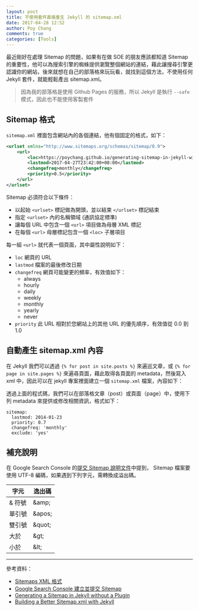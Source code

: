 ```yaml
---
layout: post
title: 不使用套件直接產生 Jekyll 的 sitemap.xml
date: 2017-04-28 12:52
author: Poy Chang
comments: true
categories: [Tools]
---
```

最近剛好在處理 Sitemap 的問題，如果有在做 SOE 的朋友應該都知道 Sitemap 的重要性，他可以為搜索引擎的蜘蛛提供瀏覽整個網站的連結，藉此讓搜尋引擎更認識你的網站，後來就想在自己的部落格來玩玩看，就找到這個方法，不使用任何 Jekyll 套件，就能輕鬆產出 sitemap.xml。

>因為我的部落格是使用 Github Pages 的服務，所以 Jekyll 是執行 `--safe` 模式，因此也不能使用客製套件

## Sitemap 格式

`sitemap.xml` 裡面包含網站內的各個連結，他有個固定的格式，如下：

```xml
<urlset xmlns="http://www.sitemaps.org/schemas/sitemap/0.9">
    <url>
        <loc>https://poychang.github.io/generating-sitemap-in-jekyll-without-plugin/</loc>
        <lastmod>2017-04-27T23:42:00+08:00</lastmod>
        <changefreq>monthly</changefreq>
        <priority>0.5</priority>
    </url>
</urlset>
```

Sitemap 必須符合以下條件：

* 以起始 `<urlset>` 標記做為開頭，並以結束 `</urlset>` 標記結束
* 指定 `<urlset>` 內的名稱領域 (通訊協定標準)
* 讓每個 URL 中包含一個 `<url>` 項目做為母層 XML 標記
* 在每個 `<url>` 母層標記包含一個 `<loc>` 子層項目

每一組 `<url>` 就代表一個頁面，其中屬性說明如下：

* `loc` 網頁的 URL
* `lastmod` 檔案的最後修改日期
* `changefreq` 網頁可能變更的頻率，有效值如下：
	* always
	* hourly
	* daily
	* weekly
	* monthly
	* yearly
	* never
* `priority` 此 URL 相對於您網站上的其他 URL 的優先順序，有效值從 0.0 到 1.0

## 自動產生 sitemap.xml 內容

在 Jekyll 我們可以透過 `{% for post in site.posts %}` 來遍巡文章，或 `{% for page in site.pages %}` 來遍尋頁面，藉此取得各頁面的 metadata，然後寫入 xml 中，因此可以在 jekyll 專案裡面建立一個 `sitemap.xml` 檔案，內容如下：

<script src="https://gist.github.com/poychang/fb7be1320565c6cee6cf8255a1ce321a.js"></script>

透過上面的程式碼，我們可以在部落格文章（post）或頁面（page）中，使用下列 metadata 來提供或修改相關資訊，格式如下：

```
sitemap:
  lastmod: 2014-01-23
  priority: 0.7
  changefreq: 'monthly'
  exclude: 'yes'
```

## 補充說明

在 Google Search Console 的[提交 Sitemap 說明文件](https://support.google.com/webmasters/answer/183668?hl=zh-Hant)中提到， Sitemap 檔案要使用 UTF-8 編碼，如果遇到下列字元，需轉換成溢出碼。

<table class="table table-striped">
<thead>
  <tr>
    <th>字元</th>
	<th>逸出碼</th>
  </tr>
</thead>
<tbody>
  <tr>
	<td>& 符號</td>
	<td>&amp;amp;</td>
  </tr>
  <tr>
	<td>單引號</td>
	<td>&amp;apos;</td>
  </tr>
  <tr>
	<td>雙引號</td>
	<td>&amp;quot;</td>
  </tr>
  <tr>
	<td>大於</td>
	<td>&amp;gt;</td>
  </tr>
  <tr>
	<td>小於</td>
	<td>&amp;lt;</td>
  </tr>
</tbody>
</table>

----------

參考資料：

* [Sitemaps XML 格式](https://www.sitemaps.org/zh_TW/protocol.html)
* [Google Search Console 建立並提交 Sitemap](https://support.google.com/webmasters/answer/183668?hl=zh-Hant)
* [Generating a Sitemap in Jekyll without a Plugin](http://davidensinger.com/2013/03/generating-a-sitemap-in-jekyll-without-a-plugin/)
* [Building a Better Sitemap.xml with Jekyll](http://davidensinger.com/2013/11/building-a-better-sitemap-xml-with-jekyll/)